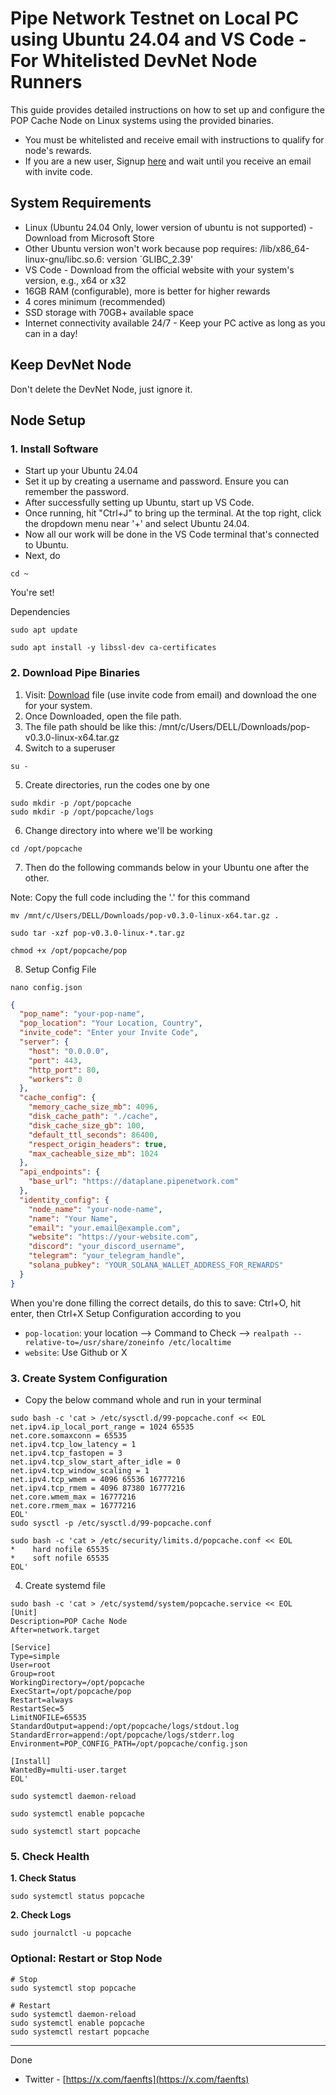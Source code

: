 # Pipe Network Testnet on Local PC using Ubuntu 24.04 and VS Code - For Whitelisted DevNet Node Runners

This guide provides detailed instructions on how to set up and configure the POP Cache Node on Linux systems using the provided binaries.

* You must be whitelisted and receive email with instructions to qualify for node's rewards.
* If you are a new user, Signup [here](https://airtable.com/apph9N7T0WlrPqnyc/pagSLmmUFNFbnKVZh/form) and wait until you receive an email with invite code.

## System Requirements

* Linux (Ubuntu 24.04 Only, lower version of ubuntu is not supported) - Download from Microsoft Store
* Other Ubuntu version won't work because pop requires: /lib/x86_64-linux-gnu/libc.so.6: version `GLIBC_2.39'
* VS Code - Download from the official website with your system's version, e.g., x64 or x32
* 16GB RAM (configurable), more is better for higher rewards
* 4 cores minimum (recommended)
* SSD storage with 70GB+ available space
* Internet connectivity available 24/7 - Keep your PC active as long as you can in a day!

## Keep DevNet Node

Don't delete the DevNet Node, just ignore it.

## Node Setup

### 1. Install Software

* Start up your Ubuntu 24.04
* Set it up by creating a username and password. Ensure you can remember the password.
* After successfully setting up Ubuntu, start up VS Code.
* Once running, hit "Ctrl+J" to bring up the terminal. At the top right, click the dropdown menu near '+' and select Ubuntu 24.04.
* Now all our work will be done in the VS Code terminal that's connected to Ubuntu.
* Next, do

```
cd ~
```

You're set!

Dependencies

```
sudo apt update
```

```
sudo apt install -y libssl-dev ca-certificates
```

### 2. Download Pipe Binaries

1. Visit: [Download](https://download.pipe.network/) file (use invite code from email) and download the one for your system.
2. Once Downloaded, open the file path.
3. The file path should be like this: /mnt/c/Users/DELL/Downloads/pop-v0.3.0-linux-x64.tar.gz
4. Switch to a superuser

```
su -
```

5. Create directories, run the codes one by one

```
sudo mkdir -p /opt/popcache
sudo mkdir -p /opt/popcache/logs
```

6. Change directory into where we'll be working

```
cd /opt/popcache
```

7. Then do the following commands below in your Ubuntu one after the other.

Note: Copy the full code including the '.' for this command

```
mv /mnt/c/Users/DELL/Downloads/pop-v0.3.0-linux-x64.tar.gz .
```

```
sudo tar -xzf pop-v0.3.0-linux-*.tar.gz
```

```
chmod +x /opt/popcache/pop
```

8. Setup Config File

```
nano config.json
```

```json
{
  "pop_name": "your-pop-name",
  "pop_location": "Your Location, Country",
  "invite_code": "Enter your Invite Code",
  "server": {
    "host": "0.0.0.0",
    "port": 443,
    "http_port": 80,
    "workers": 0
  },
  "cache_config": {
    "memory_cache_size_mb": 4096,
    "disk_cache_path": "./cache",
    "disk_cache_size_gb": 100,
    "default_ttl_seconds": 86400,
    "respect_origin_headers": true,
    "max_cacheable_size_mb": 1024
  },
  "api_endpoints": {
    "base_url": "https://dataplane.pipenetwork.com"
  },
  "identity_config": {
    "node_name": "your-node-name",
    "name": "Your Name",
    "email": "your.email@example.com",
    "website": "https://your-website.com",
    "discord": "your_discord_username",
    "telegram": "your_telegram_handle",
    "solana_pubkey": "YOUR_SOLANA_WALLET_ADDRESS_FOR_REWARDS"
  }
}
```

When you're done filling the correct details, do this to save: Ctrl+O, hit enter, then Ctrl+X
Setup Configuration according to you

* `pop-location`: your location --> Command to Check --> `realpath --relative-to=/usr/share/zoneinfo /etc/localtime`
* `website`: Use Github or X

### 3. Create System Configuration

* Copy the below command whole and run in your terminal

```
sudo bash -c 'cat > /etc/sysctl.d/99-popcache.conf << EOL
net.ipv4.ip_local_port_range = 1024 65535
net.core.somaxconn = 65535
net.ipv4.tcp_low_latency = 1
net.ipv4.tcp_fastopen = 3
net.ipv4.tcp_slow_start_after_idle = 0
net.ipv4.tcp_window_scaling = 1
net.ipv4.tcp_wmem = 4096 65536 16777216
net.ipv4.tcp_rmem = 4096 87380 16777216
net.core.wmem_max = 16777216
net.core.rmem_max = 16777216
EOL'
sudo sysctl -p /etc/sysctl.d/99-popcache.conf
```

```
sudo bash -c 'cat > /etc/security/limits.d/popcache.conf << EOL
*    hard nofile 65535
*    soft nofile 65535
EOL'
```

4. Create systemd file

```
sudo bash -c 'cat > /etc/systemd/system/popcache.service << EOL
[Unit]
Description=POP Cache Node
After=network.target

[Service]
Type=simple
User=root
Group=root
WorkingDirectory=/opt/popcache
ExecStart=/opt/popcache/pop
Restart=always
RestartSec=5
LimitNOFILE=65535
StandardOutput=append:/opt/popcache/logs/stdout.log
StandardError=append:/opt/popcache/logs/stderr.log
Environment=POP_CONFIG_PATH=/opt/popcache/config.json

[Install]
WantedBy=multi-user.target
EOL'
```

```
sudo systemctl daemon-reload
```

```
sudo systemctl enable popcache
```

```
sudo systemctl start popcache
```

### 5. Check Health

**1. Check Status**

```
sudo systemctl status popcache
```

**2. Check Logs**

```
sudo journalctl -u popcache
```

### Optional: Restart or Stop Node

```
# Stop
sudo systemctl stop popcache

# Restart
sudo systemctl daemon-reload
sudo systemctl enable popcache
sudo systemctl restart popcache
```

---

Done

* Twitter - [https://x.com/faenfts](https://x.com/faenfts)